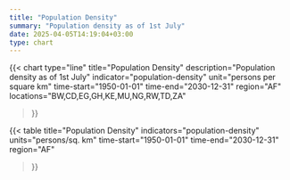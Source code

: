 ```yaml
---
title: "Population Density"
summary: "Population density as of 1st July"
date: 2025-04-05T14:19:04+03:00
type: chart
---
```


{{< chart
    type="line"
    title="Population Density"
    description="Population density as of 1st July"
    indicator="population-density"
    unit="persons per square km"
    time-start="1950-01-01"
    time-end="2030-12-31"
    region="AF"
    locations="BW,CD,EG,GH,KE,MU,NG,RW,TD,ZA"
>}}

{{< table
    title="Population Density"
    indicators="population-density"
    units="persons/sq. km"
    time-start="1950-01-01"
    time-end="2030-12-31"
    region="AF"
>}}
